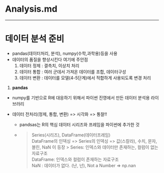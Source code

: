 # Analysis.md
---


# 데이터 분석 준비 

- pandas(데이터처리, 분석), numpy(수학,과학용)등을 사용     
- 데이터의 품질을 향상시킨다 여기에 주안점    
  1. 데이터 정제 : 결측치, 이상치 처리        
  2. 데이터 통합 : 여러 군데서 가져온 데이터를 조합, 데이터구성    
  3. 데이터 변환 : 데이터를 모델(4-5단계)에서 적합하게 사용되도록 변경 처리        

1. **pandas**

- numpy를 기반으로 R에 대응하기 위해서 파이썬 진영에서 만든 데이터 분석용 라이브러리   

- 데이터 전처리(정제, 통합, 변환) 
  => 시각화 => 통찰!!   
  - pandsas는 R의 핵심 데이터 시리즈와 프레임을 파이썬에 추가한 것

  - > Series(시리즈), DataFrame(데이터프레임)          
    > DataFrame의 인덱싱 
      => Series의 인덱싱 
      => 값(스칼라), 수치, 문자, 블린, NaN 이 등장  > Series: 인덱스와 데이터만 존재하는, 컬럼이 없는 자료구조  
    > DataFrame: 인덱스와 컬럼이 존재하는 자료구조        
    > NaN : 데이터가 없다. (난, 넌), Not a Number => np.nan       


